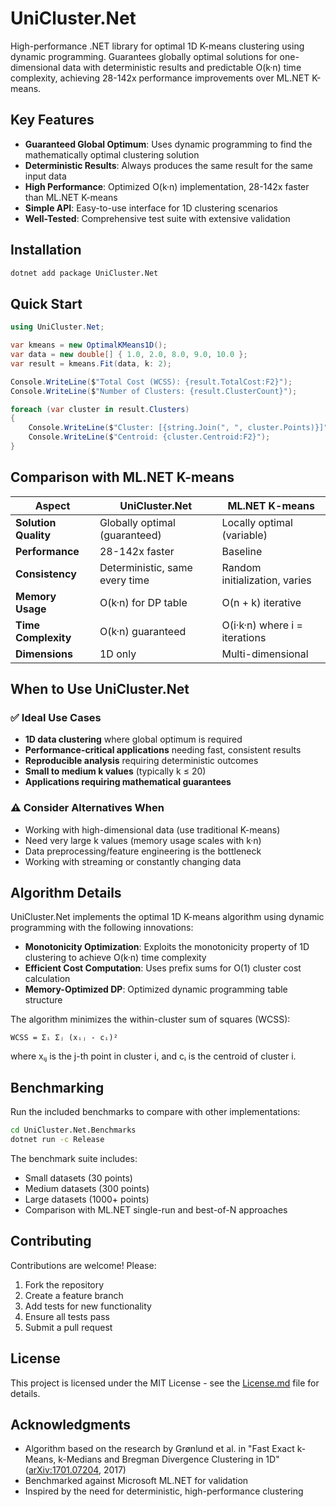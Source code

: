 # UniCluster.Net

High-performance .NET library for optimal 1D K-means clustering using dynamic programming. Guarantees globally optimal solutions for one-dimensional data with deterministic results and predictable O(k·n) time complexity, achieving 28-142x performance improvements over ML.NET K-means.

## Key Features

- **Guaranteed Global Optimum**: Uses dynamic programming to find the mathematically optimal clustering solution
- **Deterministic Results**: Always produces the same result for the same input data
- **High Performance**: Optimized O(k·n) implementation, 28-142x faster than ML.NET K-means
- **Simple API**: Easy-to-use interface for 1D clustering scenarios
- **Well-Tested**: Comprehensive test suite with extensive validation

## Installation

```bash
dotnet add package UniCluster.Net
```

## Quick Start

```csharp
using UniCluster.Net;

var kmeans = new OptimalKMeans1D();
var data = new double[] { 1.0, 2.0, 8.0, 9.0, 10.0 };
var result = kmeans.Fit(data, k: 2);

Console.WriteLine($"Total Cost (WCSS): {result.TotalCost:F2}");
Console.WriteLine($"Number of Clusters: {result.ClusterCount}");

foreach (var cluster in result.Clusters)
{
    Console.WriteLine($"Cluster: [{string.Join(", ", cluster.Points)}]");
    Console.WriteLine($"Centroid: {cluster.Centroid:F2}");
}
```

## Comparison with ML.NET K-means

| Aspect | UniCluster.Net | ML.NET K-means |
|--------|---------------|-------------------|
| **Solution Quality** | Globally optimal (guaranteed) | Locally optimal (variable) |
| **Performance** | 28-142x faster | Baseline |
| **Consistency** | Deterministic, same every time | Random initialization, varies |
| **Memory Usage** | O(k·n) for DP table | O(n + k) iterative |
| **Time Complexity** | O(k·n) guaranteed | O(i·k·n) where i = iterations |
| **Dimensions** | 1D only | Multi-dimensional |


## When to Use UniCluster.Net

### ✅ Ideal Use Cases
- **1D data clustering** where global optimum is required
- **Performance-critical applications** needing fast, consistent results
- **Reproducible analysis** requiring deterministic outcomes
- **Small to medium k values** (typically k ≤ 20)
- **Applications requiring mathematical guarantees**

### ⚠️ Consider Alternatives When
- Working with high-dimensional data (use traditional K-means)
- Need very large k values (memory usage scales with k·n)
- Data preprocessing/feature engineering is the bottleneck
- Working with streaming or constantly changing data

## Algorithm Details

UniCluster.Net implements the optimal 1D K-means algorithm using dynamic programming with the following innovations:

- **Monotonicity Optimization**: Exploits the monotonicity property of 1D clustering to achieve O(k·n) time complexity
- **Efficient Cost Computation**: Uses prefix sums for O(1) cluster cost calculation
- **Memory-Optimized DP**: Optimized dynamic programming table structure

The algorithm minimizes the within-cluster sum of squares (WCSS):
```
WCSS = Σᵢ Σⱼ (xᵢⱼ - cᵢ)²
```
where xᵢⱼ is the j-th point in cluster i, and cᵢ is the centroid of cluster i.

## Benchmarking

Run the included benchmarks to compare with other implementations:

```bash
cd UniCluster.Net.Benchmarks
dotnet run -c Release
```

The benchmark suite includes:
- Small datasets (30 points)
- Medium datasets (300 points) 
- Large datasets (1000+ points)
- Comparison with ML.NET single-run and best-of-N approaches

## Contributing

Contributions are welcome! Please:

1. Fork the repository
2. Create a feature branch
3. Add tests for new functionality
4. Ensure all tests pass
5. Submit a pull request

## License

This project is licensed under the MIT License - see the [License.md](License.md) file for details.

## Acknowledgments

- Algorithm based on the research by Grønlund et al. in "Fast Exact k-Means, k-Medians and Bregman Divergence Clustering in 1D" ([arXiv:1701.07204](https://arxiv.org/abs/1701.07204), 2017)
- Benchmarked against Microsoft ML.NET for validation
- Inspired by the need for deterministic, high-performance clustering